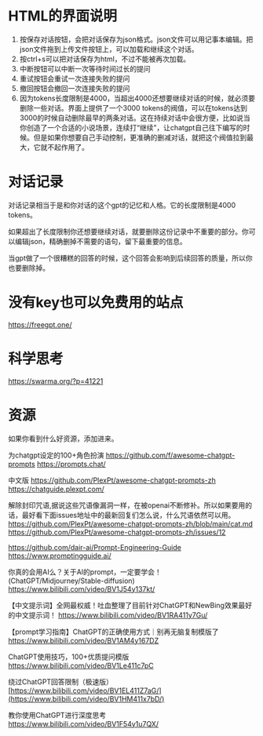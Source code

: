 # HTML的界面说明

1. 按保存对话按钮，会把对话保存为json格式。json文件可以用记事本编辑。把json文件拖到上传文件按钮上，可以加载和继续这个对话。
2. 按ctrl+s可以把对话保存为html，不过不能被再次加载。
3. 中断按钮可以中断一次等待时间过长的提问
4. 重试按钮会重试一次连接失败的提问
5. 撤回按钮会撤回一次连接失败的提问
6. 因为tokens长度限制是4000，当超出4000还想要继续对话的时候，就必须要删除一些对话。界面上提供了一个3000 tokens的阀值，可以在tokens达到3000的时候自动删除最早的两条对话。这在持续对话中会很方便，比如说当你创造了一个合适的小说场景，连续打“继续”，让chatgpt自己往下编写的时候。但是如果你想要自己手动控制，更准确的删减对话，就把这个阀值拉到最大，它就不起作用了。


# 对话记录

对话记录相当于是和你对话的这个gpt的记忆和人格。它的长度限制是4000 tokens。

如果超出了长度限制你还想要继续对话，就要删除这份记录中不重要的部分。你可以编辑json，精确删掉不需要的语句，留下最重要的信息。

当gpt做了一个很糟糕的回答的时候，这个回答会影响到后续回答的质量，所以你也要删除掉。

# 没有key也可以免费用的站点

https://freegpt.one/

# 科学思考

https://swarma.org/?p=41221

# 资源

如果你看到什么好资源，添加进来。


为chatgpt设定的100+角色扮演 
https://github.com/f/awesome-chatgpt-prompts 
https://prompts.chat/

中文版
https://github.com/PlexPt/awesome-chatgpt-prompts-zh
https://chatguide.plexpt.com/

解除封印咒语,据说这些咒语像漏洞一样，在被openai不断修补。所以如果要用的话，最好看下面issues地址中的最新回复们怎么说，什么咒语依然可以用。
https://github.com/PlexPt/awesome-chatgpt-prompts-zh/blob/main/cat.md
https://github.com/PlexPt/awesome-chatgpt-prompts-zh/issues/12


https://github.com/dair-ai/Prompt-Engineering-Guide 
https://www.promptingguide.ai/

你真的会用AI么？关于AI的prompt，一定要学会！(ChatGPT/Midjourney/Stable-diffusion) https://www.bilibili.com/video/BV1J54y137kt/

【中文提示词】全网最权威！吐血整理了目前针对ChatGPT和NewBing效果最好的中文提示词！ https://www.bilibili.com/video/BV1RA411y7Gu/

【prompt学习指南】ChatGPT的正确使用方式｜别再无脑复制模版了 https://www.bilibili.com/video/BV1AM4y167DZ

ChatGPT使用技巧，100+优质提问模版 https://www.bilibili.com/video/BV1Le411c7pC

绕过ChatGPT回答限制（极速版） [https://www.bilibili.com/video/BV1EL411Z7aG/](https://www.bilibili.com/video/BV1HM411x7bD/)

教你使用ChatGPT进行深度思考  https://www.bilibili.com/video/BV1F54y1u7QX/



